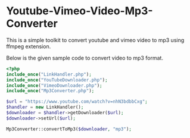 # Youtube-Vimeo-Video-Mp3-Converter
This is a simple toolkit to convert youtube and vimeo video to mp3 using ffmpeg extension.

Below is the given sample code to convert video to mp3 format.
```php
<?php
include_once("LinkHandler.php");
include_once("YouTubeDownloader.php");
include_once("VimeoDownloader.php");
include_once("Mp3Converter.php");

$url = "https://www.youtube.com/watch?v=nhN3bdbbCxg";
$handler = new LinkHandler();
$downloader = $handler->getDownloader($url);
$downloader->setUrl($url);

Mp3Converter::convertToMp3($downloader, "mp3");
```
